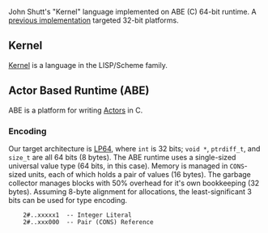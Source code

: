 John Shutt's "Kernel" language implemented on ABE (C) 64-bit runtime. A [previous implementation](https://github.com/dalnefre/kernel_abe) targeted 32-bit platforms.

## Kernel

[Kernel](https://web.cs.wpi.edu/~jshutt/kernel.html) is a language in the LISP/Scheme family.

## Actor Based Runtime (ABE)

ABE is a platform for writing [Actors](https://en.wikipedia.org/wiki/Actor_model) in C.

### Encoding

Our target architecture is [LP64](https://en.wikipedia.org/wiki/64-bit_computing#64-bit_data_models), where `int` is 32 bits; `void *`, `ptrdiff_t`, and `size_t` are all 64 bits (8 bytes). The ABE runtime uses a single-sized universal value type (64 bits, in this case). Memory is managed in `CONS`-sized units, each of which holds a pair of values (16 bytes). The garbage collector manages blocks with 50% overhead for it's own bookkeeping (32 bytes). Assuming 8-byte alignment for allocations, the least-significant 3 bits can be used for type encoding.

```
    2#..xxxxx1  -- Integer Literal
    2#..xxx000  -- Pair (CONS) Reference
```
